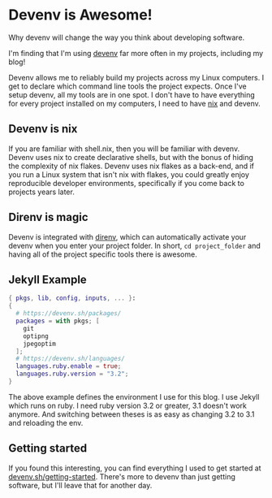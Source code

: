 <!-- 2024-09-24- -->
# Devenv is Awesome!

Why devenv will change the way you think about developing software.

I'm finding that I'm using [devenv](https://devenv.sh) far more often in my
projects, including my blog!

Devenv allows me to reliably build my projects across my Linux computers. I get
to declare which command line tools the project expects. Once I've setup devenv,
all my tools are in one spot. I don't have to have everything for every project
installed on my computers, I need to have [nix](https://nixos.org) and devenv.

## Devenv is nix

If you are familiar with shell.nix, then you will be familiar with devenv.
Devenv uses nix to create declarative shells, but with the bonus of hiding the
complexity of nix flakes. Devenv uses nix flakes as a back-end, and if you run a
Linux system that isn't nix with flakes, you could greatly enjoy reproducible
developer environments, specifically if you come back to projects years later.

## Direnv is magic

Devenv is integrated with [direnv](https://direnv.net/), which can
automatically activate your devenv when you enter your project folder.
In short, ```cd project_folder``` and having all of the project specific tools
there is awesome.

## Jekyll Example
```nix
{ pkgs, lib, config, inputs, ... }:
{
  # https://devenv.sh/packages/
  packages = with pkgs; [
    git
    optipng
    jpegoptim
  ];
  # https://devenv.sh/languages/
  languages.ruby.enable = true;
  languages.ruby.version = "3.2";
}
```

The above example defines the environment I use for this blog. I use Jekyll
which runs on ruby. I need ruby version 3.2 or greater, 3.1 doesn't work
anymore. And switching between theses is as easy as changing 3.2 to 3.1 and
reloading the env.

## Getting started

If you found this interesting, you can find everything I used to get started at
[devenv.sh/getting-started](https://devenv.sh/getting-started). There's more to
devenv than just getting software, but I'll leave that for another day.
